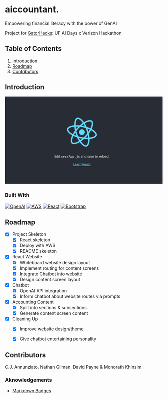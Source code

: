 # aiccountant.
Empowering financial literacy with the power of GenAI

Project for [GatorHacks](https://devpost.com/software/aiccountant): UF AI Days x Verizon Hackathon


## Table of Contents
1. [Introduction](#introduction)
2. [Roadmap](#roadmap)
3. [Contributors](#contributors)

## Introduction

[![project_name Screen Shot][project-screenshot]][Project-url]

### Built With
[![OpenAI][OpenAI-API]][OpenAI-url]
[![AWS][Amazon-AWS]][AWS-url]
[![React][React.js]][React-url]
[![Bootstrap][Get-Bootstrap]][Bootstrap-url]

## Roadmap
- [x] Project Skeleton
    - [x] React skeleton
    - [x] Deploy with AWS
    - [x] README skeleton
- [x] React Website
    - [x] Whiteboard website design layout
    - [x] Implement routing for content screens
    - [x] Integrate Chatbot into website
    - [x] Design content screen layout
- [x] Chatbot
    - [x] OpenAI API integration
    - [x] Inform chatbot about website routes via prompts
- [x] Accounting Content
    - [x] Split into sections & subsections
    - [x] Generate content screen content
- [x] Cleaning Up
    - [x] Improve website design/theme
    - [x] Give chatbot entertaining personality


## Contributors
C.J. Annunziato, Nathan Gilman, David Payne & Monorath Khinsim

### Aknowledgements
- [Markdown Badges][markdown-badges]


<!-- MARKDOWN LINKS & IMAGES -->
[markdown-badges]: https://github.com/Ileriayo/markdown-badges
[React.js]: https://img.shields.io/badge/React-61DAFB?logo=react&logoColor=000&style=for-the-badge
[React-url]: https://reactjs.org/
[Amazon-AWS]: https://img.shields.io/badge/Amazon%20AWS-232F3E?logo=amazonaws&logoColor=fff&style=for-the-badge
[AWS-url]: https://aws.amazon.com/
[OpenAI-API]: https://img.shields.io/badge/OpenAI-412991?logo=openai&logoColor=fff&style=for-the-badge
[OpenAI-url]: https://platform.openai.com/
[Get-Bootstrap]: https://img.shields.io/badge/Bootstrap-7952B3?logo=bootstrap&logoColor=fff&style=for-the-badge
[Bootstrap-url]: https://getbootstrap.com/
[project-screenshot]: images/screenshot.png
[project-url]: https://main.dme28lqrqpati.amplifyapp.com/
